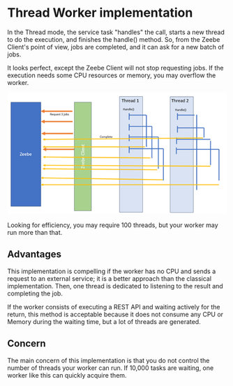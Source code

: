 # Thread Worker implementation

In the Thread mode, the service task "handles" the call, starts a new thread to do the execution,
and finishes the handle() method. So, from the Zeebe Client's point of view, jobs are completed, and
it can ask for a new batch of jobs.

It looks perfect, except the Zeebe Client will not stop requesting jobs. If the execution needs
some CPU resources or memory, you may overflow the worker.


![Thread Worker](ThreadWorker.png)

Looking for efficiency, you may require 100 threads, but your worker may run more than that.

## Advantages
This implementation is compelling if the worker has no CPU and sends a request to an
external service; it is a better approach than the classical implementation. Then, one thread is
dedicated to listening to the result and completing the job.

If the worker consists of executing a REST API and waiting actively for the return, this method is
acceptable because it does not consume any CPU or Memory during the waiting time, but a lot of
threads are generated.

## Concern
The main concern of this implementation is that you do not control the number of threads your worker
can run. If 10,000 tasks are waiting, one worker like this can quickly acquire them.  


